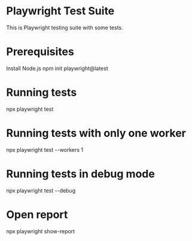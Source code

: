 # Playwright Test Suite

This is Playwright testing suite with some tests.

# Prerequisites

Install Node.js
npm init playwright@latest

# Running tests

 npx playwright test

# Running tests with only one worker

npx playwright test --workers 1

# Running tests in debug mode 

npx playwright test --debug

# Open report

npx playwright show-report